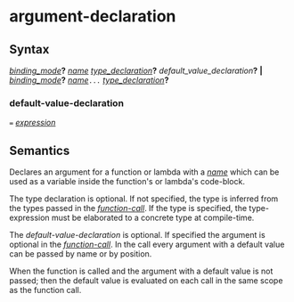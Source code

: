 # argument-declaration

## Syntax

[_binding_mode_](binding_mode.md)__?__ [_name_](name.md) [_type_declaration_](type_declaration.md)__?__ _default_value_declaration_**?** __|__\
[_binding_mode_](binding_mode.md)__?__ [_name_](name.md)`...` [_type_declaration_](type_declaration.md)__?__


### default-value-declaration

`=` [_expression_](expression.md)


## Semantics
Declares an argument for a function or lambda with a [_name_](name.md)
which can be used as a variable inside the function's or lambda's code-block.

The type declaration is optional. If not specified, the type is inferred from
the types passed in the [_function-call_](function_call.md). If the type is
specified, the type-expression must be elaborated to a concrete type at
compile-time.

The _default-value-declaration_ is optional. If specified the argument is
optional in the [_function-call_](function_call.md). In the call every
argument with a default value can be passed by name or by position.

When the function is called and the argument with a default value is not passed;
then the default value is evaluated on each call in the same scope as the function call.

